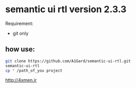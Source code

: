 # semantic ui rtl version 2.3.3


Requirement:

 * git only

## how use:


```bash
git clone https://github.com/A1Gard/semantic-ui-rtl.git
semantic-ui-rtl
cp * /path_of_you project
```

http://4xmen.ir

